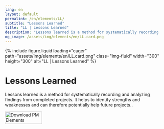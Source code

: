 ```yaml
---
lang: en
layout: default
permalink: /en/elements/LL/
subtitle: "Lessons Learned"
title: "LL | Lessons Learned"
description: "Lessons learned is a method for systematically recording and analyzing findings from completed projects. It helps to identify strengths and weaknesses and can therefore potentially help future projects.."
og_image: /assets/img/elements/en/LL.card.png
---
```


{% include figure.liquid loading="eager" path="assets/img/elements/en/LL.card.png" class="img-fluid" width="300" height="300" alt="LL | Lessons Learned" %}

# Lessons Learned

Lessons learned is a method for systematically recording and analyzing findings from completed projects. It helps to identify strengths and weaknesses and can therefore potentially help future projects..

<a href="https://apps.apple.com/app/apple-store/id6738084498?pt=127441684&ct=website&mt=8">
  <img src="{{ "assets/img/en/appstore.png" | relative_url }}" width="120" height="40" alt="Download PM Elements">
</a>
